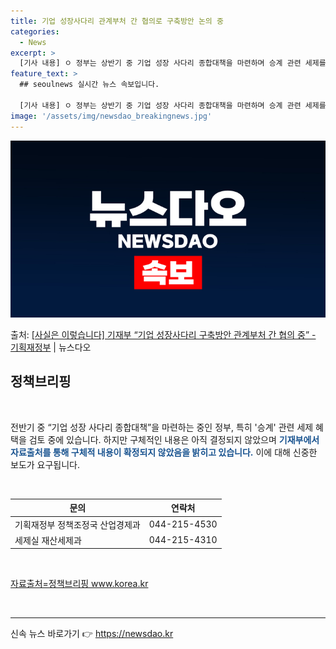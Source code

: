 ```yaml
---
title: 기업 성장사다리 관계부처 간 협의로 구축방안 논의 중
categories:
  - News
excerpt: >
  [기사 내용] ㅇ 정부는 상반기 중 기업 성장 사다리 종합대책을 마련하며 승계 관련 세제를 포함시키는 방안을…
feature_text: >
  ## seoulnews 실시간 뉴스 속보입니다.

  [기사 내용] ㅇ 정부는 상반기 중 기업 성장 사다리 종합대책을 마련하며 승계 관련 세제를 포함시키는 방안을…
image: '/assets/img/newsdao_breakingnews.jpg'
---
```


![뉴스다오 속보](/assets/img/newsdao_breakingnews.jpg)

<p>출처: <a href="https://newsdao.kr/3923" rel="dofollow">[사실은 이렇습니다] 기재부 “기업 성장사다리 구축방안 관계부처 간 협의 중” - 기획재정부</a> | 뉴스다오</p>

<h2 data-ke-size="size26">정책브리핑</h2>
<p data-ke-size="size16">&nbsp;</p>
전반기 중 “기업 성장 사다리 종합대책”을 마련하는 중인 정부, 특히 '승계' 관련 세제 혜택을 검토 중에 있습니다. 하지만 구체적인 내용은 아직 결정되지 않았으며 <b><span style="color: #1a5490;">기재부에서 자료출처를 통해 구체적 내용이 확정되지 않았음을 밝히고 있습니다.</span></b> 이에 대해 신중한 보도가 요구됩니다.
<p data-ke-size="size16">&nbsp;</p>

<table>
    <thead>
        <tr>
            <th>문의</th>
            <th>연락처</th>
        </tr>
    </thead>
    <tbody>
        <tr>
            <td>기획재정부 정책조정국 산업경제과</td>
            <td style="text-align: center; height: 17px;">044-215-4530</td>
        </tr>
        <tr>
            <td>세제실 재산세제과</td>
            <td style="text-align: center; height: 17px;">044-215-4310</td>
        </tr>
    </tbody>
</table>

<p data-ke-size="size16">&nbsp;</p>

<div><a href="https://newsdao.kr/3923">자료출처=정책브리핑 www.korea.kr</a></div>
<p data-ke-size="size16">&nbsp;</p>
<hr> 

신속 뉴스 바로가기 👉 <a href="https://newsdao.kr" rel="dofollow">https://newsdao.kr</a>


